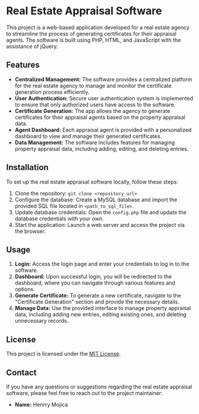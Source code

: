 
# Real Estate Appraisal Software

This project is a web-based application developed for a real estate agency to streamline the process of generating certificates for their appraisal agents. The software is built using PHP, HTML, and JavaScript with the assistance of jQuery.

## Features

- **Centralized Management:** The software provides a centralized platform for the real estate agency to manage and monitor the certificate generation process efficiently.
- **User Authentication:** Secure user authentication system is implemented to ensure that only authorized users have access to the software.
- **Certificate Generation:** The app allows the agency to generate certificates for their appraisal agents based on the property appraisal data.
- **Agent Dashboard:** Each appraisal agent is provided with a personalized dashboard to view and manage their generated certificates.
- **Data Management:** The software includes features for managing property appraisal data, including adding, editing, and deleting entries.

## Installation

To set up the real estate appraisal software locally, follow these steps:

1. Clone the repository: `git clone <repository_url>`
2. Configure the database: Create a MySQL database and import the provided SQL file located in `<path_to_sql_file>`.
3. Update database credentials: Open the `config.php` file and update the database credentials with your own.
4. Start the application: Launch a web server and access the project via the browser.

## Usage

1. **Login:** Access the login page and enter your credentials to log in to the software.
2. **Dashboard:** Upon successful login, you will be redirected to the dashboard, where you can navigate through various features and options.
3. **Generate Certificate:** To generate a new certificate, navigate to the "Certificate Generation" section and provide the necessary details.
4. **Manage Data:** Use the provided interface to manage property appraisal data, including adding new entries, editing existing ones, and deleting unnecessary records.


## License

This project is licensed under the [MIT License](LICENSE).

## Contact

If you have any questions or suggestions regarding the real estate appraisal software, please feel free to reach out to the project maintainer:

- **Name:** Henrry Mojica
